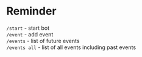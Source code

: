 # Reminder
`/start` - start bot\
`/event` - add event\
`/events` - list of future events\
`/events all` - list of all events including past events
